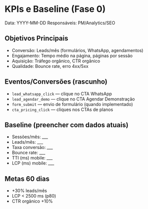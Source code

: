# KPIs e Baseline (Fase 0)

Data: YYYY-MM-DD
Responsáveis: PM/Analytics/SEO

## Objetivos Principais

- Conversão: Leads/mês (formulários, WhatsApp, agendamentos)
- Engajamento: Tempo médio na página, páginas por sessão
- Aquisição: Tráfego orgânico, CTR orgânico
- Qualidade: Bounce rate, erro 4xx/5xx

## Eventos/Conversões (rascunho)

- `lead_whatsapp_click` — clique no CTA WhatsApp
- `lead_agendar_demo` — clique no CTA Agendar Demonstração
- `form_submit` — envio de formulário (quando implementado)
- `cta_pricing_click` — cliques nos CTAs de planos

## Baseline (preencher com dados atuais)

- Sessões/mês: ___
- Leads/mês: ___
- Taxa conversão: ___
- Bounce rate: ___
- TTI (ms) mobile: ___
- LCP (ms) mobile: ___

## Metas 60 dias

- +30% leads/mês
- LCP < 2500 ms (p80)
- CTR orgânico +10%
